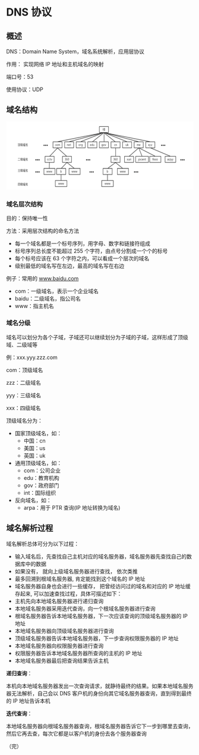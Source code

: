 # DNS 协议

## 概述

DNS：Domain Name System，域名系统解析，应用层协议

作用： 实现网络 IP 地址和主机域名的映射 

端口号：53

使用协议：UDP

## 域名结构

![dns](./images/dns.png)

### 域名层次结构

目的：保持唯一性

方法：采用层次结构的命名方法

+ 每一个域名都是一个标号序列，用字母、数字和链接符组成
+ 标号序列总长度不能超过 255 个字符，由点号分割成一个个的标号
+ 每个标号应该在 63 个字符之内，可以看成一个层次的域名
+ 级别最低的域名写在左边，最高的域名写在右边

例子：常用的 www.baidu.com

+ com：一级域名，表示一个企业域名
+ baidu：二级域名，指公司名
+ www：指主机名

### 域名分级

域名可以划分为各个子域，子域还可以继续划分为子域的子域，这样形成了顶级域、二级域等

例：xxx.yyy.zzz.com

com：顶级域名

zzz：二级域名

yyy：三级域名

xxx：四级域名

顶级域名分为：

+ 国家顶级域名，如：
  + 中国：cn
  + 美国：us
  + 英国：uk
+ 通用顶级域名，如：
  + com：公司企业
  + edu：教育机构
  + gov：政府部门
  + int：国际组织
+ 反向域名，如：
  + arpa：用于 PTR 查询(IP 地址转换为域名)

## 域名解析过程

域名解析总体可分为以下过程：

+ 输入域名后，先查找自己主机对应的域名服务器，域名服务器先查找自己的数据库中的数据
+ 如果没有， 就向上级域名服务器进行查找， 依次类推
+ 最多回溯到根域名服务器, 肯定能找到这个域名的 IP 地址
+  域名服务器自身也会进行一些缓存， 把曾经访问过的域名和对应的 IP 地址缓存起来, 可以加速查找过程，具体可描述如下：
  + 主机先向本地域名服务器进行递归查询
  + 本地域名服务器采用迭代查询，向一个根域名服务器进行查询
  + 根域名服务器告诉本地域名服务器，下一次应该查询的顶级域名服务器的 IP 地址
  + 本地域名服务器向顶级域名服务器进行查询
  + 顶级域名服务器告诉本地域名服务器，下一步查询权限服务器的 IP 地址
  + 本地域名服务器向权限服务器进行查询
  + 权限服务器告诉本地域名服务器所查询的主机的 IP 地址
  + 本地域名服务器最后把查询结果告诉主机

**递归查询**：

 本机向本地域名服务器发出一次查询请求，就静待最终的结果。如果本地域名服务器无法解析，自己会以 DNS 客户机的身份向其它域名服务器查询，直到得到最终的 IP 地址告诉本机 

**迭代查询**：

 本地域名服务器向根域名服务器查询，根域名服务器告诉它下一步到哪里去查询，然后它再去查，每次它都是以客户机的身份去各个服务器查询 

（完）





